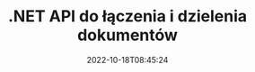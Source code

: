 ---
############################# Static ############################
layout: "product"
date: 2022-10-18T08:45:24
draft: false

product: "Merger"
product_tag: "merger"
platform: ".NET"
platform_tag: "net"

############################# Head ############################
head_title: "Interfejs API scalania dokumentów C# .NET | Połącz i podziel PDF Word Excel EPUB"
head_description: "Interfejs API scalania dokumentów C# .NET do łączenia, dzielenia, zamiany lub usuwania stron dokumentów z formatów PDF, Microsoft Word, Excel, prezentacji, Visio i obrazów."

############################# Header ############################
title: ".NET API do łączenia i dzielenia dokumentów"
description: "API do łączenia, dzielenia, zamiany, przycinania lub usuwania dokumentów, slajdów i diagramów w aplikacjach .NET."
button:
    enable: true

############################# SubMenu ############################
submenu:
    enable: true
    
    left:
        img_alt: "GroupDocs.Merger for .NET"
        image: "https://www.groupdocs.cloud/templates/groupdocs/images/product-logos/groupdocs-merger-net.png"
        product: "GroupDocs.Merger"
        platform: ".NET"

    middle:
        button:
            # button loop
            - link: "#overview"
              text: "Przegląd"

            # button loop
            - link: "#features"
              text: "Cechy"

            # button loop
            - link: "#support"
              text: "Wspierać się"

            # button loop
            - link: "https://products.groupdocs.app/merger"
              text: "Demo na żywo"

            # button loop
            - link: "https://purchase.groupdocs.com/pricing/merger/net"
              text: "cennik"

    right:
        link_download: "https://downloads.groupdocs.com/merger"
        link_learn: "https://docs.groupdocs.com/merger/net/"
        link_buy: "https://purchase.groupdocs.com"

############################# Overview ############################
overview:
    enable: true
    content: |
      GroupDocs.Merger for .NET pomaga w szybkim tworzeniu najwyższej klasy aplikacji biznesowych w C#, ASP.NET i innych technologiach .NET. Zaledwie kilka linijek kodu umożliwi aplikacjom .NET łączenie, dzielenie, zmianę kolejności, zamianę, przycinanie i usuwanie pojedynczej strony lub zbioru stron dokumentów, slajdów, obrazów lub diagramów. Wykonaj te operacje na zabezpieczonych plikach, ustawiając lub usuwając ochronę hasłem znanych i nieznanych formatów plików.  

      Używając GroupDocs.Merger dla .NET, możesz wykonać scalanie; dzielenie i inne powiązane operacje na pojedynczych dokumentach, jak i na partii dokumentów. Programowo łącz pliki we wszystkich popularnych formatach, takich jak Microsoft Word, Excel, PowerPoint, Visio, OpenDocument, PDF, XPS, TXT, CSV, eBook i formaty plików graficznych.
    tabs:
      enable: true
      
      ## TAB ONE ##
      tab_one:
        description: |
          Poniżej znajduje się omówienie GroupDocs.Merger dla platformy .NET:
      
        left:
          enable: true
          icon: "fab fa-html5"
          title: "Operacje na dokumentach"
          content: |
            * Zmień kolejność stron
            * Usuń lub usuń strony
            * Podziel lub przerwij dokument
            * Zamień lub przetasuj dowolne dwie strony
            * Przytnij jedną lub wiele stron
            * Dołącz do wielu dokumentów
        
        right:
          enable: true
          icon: "fab fa-html5"
          title: "Operacje bezpieczeństwa"
          content: |
            * Ustaw zabezpieczenia dokumentu
            * Sprawdź stan bezpieczeństwa dokumentu
            * Ustaw hasło dokumentu
            * Zaktualizuj hasło dokumentu
            * Usuń hasło dokumentu
      
      ## TAB TWO ##
      tab_two:
        description: |
          GroupDocs.Merger for .NET obsługuje scalanie następujących [formatów plików dokumentów](https://docs.groupdocs.com/merger/net/supported-document-formats/):

        left:
          enable: true
          table:
            # table loop
            - title: "Microsoft Office"
              content: |
                * **Słowo:** DOC, DOCX, DOCM, DOT, DOTX, DOTM, RTF, TXT
                * **Excel:** XLS, XLSX, XLSM, XLSB, XLTM, XLT, XLTM, XLTX, XLAM, SXC, arkusz kalkulacyjnyML
                * **PowerPoint:** PPT, PPTX, PPS, PPSX, PPSM, POT, POTM, POTX, PPTM
                * **OneNote:** JEDEN

        right:
          enable: true
          table:
            # table loop
            - title: "OpenDocument i inne formaty"
              content: |
                * **Formaty OpenDocument**: ODT, OTT, ODP, OTP, ODS
                * **Stały układ**: PDF, XPS
                * **Obrazy**: BMP, PNG, TIFF
                * **Sieć**: HTML, MHT, MHTML
                * **Tekst**: TXT, CSV, TSV
                * **Latex**: TEKST
                * **E-book**: EPUB

      ## TAB THREE ##
      tab_three:
        description: |
          GroupDocs.Merger for .NET obsługuje następujące systemy operacyjne, frameworki i menedżery pakietów:
        
        left:
          enable: true
          table:
            # table loop
            - icon: "fab fa-windows"
              title: "System operacyjny"
              content: |
                * Pulpit systemu Windows
                * Serwer Windows
                * Windows Azure
                * Linux

            # table loop
            - icon: "fas fa-code"
              title: "Obsługiwane frameworki"
              content: |
                * .NET Framework 2.0 lub więcej
                * Mono Framework 1.2 lub nowszy
                * .NET Standard 2.0
                * .NET Core 2.0

        right:
          enable: true
          table:
            # table loop
            - icon: "fas fa-box"
              title: "Menedżer pakietów"
              content: |
                * NuGet

            # table loop
            - icon: "fas fa-tools"
              title: "Środowiska programistyczne"
              content: |
                * Microsoft Visual Studio
                * Xamarin. Android
                * Xamarin.IOS
                * Xamarin. Mac
                * Monorozwijanie

############################# Features ############################
features:
    enable: true
    title: "GroupDocs.Merger dla funkcji .NET"

    feature:
      # feature loop
      - icon: "fas fa-copy"
        content: "Łącz i łącz wiele stron, slajdów i diagramów w jeden dokument"
       
      # feature loop
      - icon: "fas fa-eye"
        content: "Dziel i dziel duże dokumenty na wiele mniejszych plików"

      # feature loop
      - icon: "fas fa-bolt"
        content: "Zmieniaj kolejność, mieszaj i reorganizuj strony, slajdy lub diagramy"
      
      # feature loop
      - icon: "fas fa-file-powerpoint"
        content: "Zamień i wymieniaj między sobą dwie strony, slajdy lub diagramy w dokumencie"

      # feature loop
      - icon: "fas fa-code"
        content: "Przytnij dokument, usuwając określone strony, slajdy lub diagramy"

      # feature loop
      - icon: "fas fa-cloud"
        content: "Usuń pojedyncze lub zbiór stron, slajdów lub diagramów"

      # feature loop
      - icon: "fas fa-remove-format"
        content: "Łącz dużą liczbę dokumentów w partiach"

      # feature loop
      - icon: "fas fa-comment-slash"
        content: "Sprawdź programowo, czy dokument jest zabezpieczony hasłem"

      # feature loop
      - icon: "fas fa-location-arrow"
        content: "Ustaw, zresetuj i usuń hasło w znanych i nieznanych formatach dokumentów"

      # feature loop
      - icon: "fas fa-border-all"
        content: "Pobierz listę obsługiwanych formatów plików – Split and Join Text (ERR) Log File Format"

      # feature loop
      - icon: "fas fa-wrench"
        content: "Obracaj strony i zmieniaj orientację strony w znanych i nieznanych formatach"

      # feature loop
      - icon: "fas fa-columns"
        content: "Połącz wiele plików w różnych formatach do DOC, DOCX i XPS"

      # feature loop
      - icon: "fas fa-file-word"
        content: "Dzielenie dużych plików tekstowych według numerów wierszy"

      # feature loop
      - icon: "fas fa-envelope"
        content: "Uzyskaj reprezentacje obrazów stron dokumentów i formatów rodziny diagramów"

      # feature loop
      - icon: "fas fa-print"
        content: "Połącz obrazy z kolorem tła dla pustej czarnej przestrzeni obrazu"

      # feature loop
      - icon: "fas fa-file-archive"
        content: "Połącz różne typy dokumentów (DOC, XLS, PPT itp.) w jeden plik PDF"

      # feature loop
      - icon: "fas fa-lock"
        content: "Łatwo importuj obiekty OLE do programów Microsoft Word, Excel, prezentacji i typów plików OpenDocument"

      # feature loop
      - icon: "fas fa-file-code"
        content: "Dodaj inne dokumenty do strony diagramu za pomocą obiektów OLE"

    more_feature:
      # more_feature_loop
      - title: "Usuń żądane strony z dokumentów"
        content: |
          GroupDocs.Merger for .NET API pomaga usuwać niechciane strony z dokumentu.
      
      # more_feature_loop
      - title: "Zastosuj transformację do renderowanego wyniku"
        content: "W renderowanym dokumencie wyjściowym można wykonywać różne przekształcenia przy użyciu GroupDocs.Merger for .NET API. Te opcje transformacji zapewniają kontrolę nad sposobem prezentowania renderowanych danych wyjściowych do wyświetlania. Dostępne przekształcenia to opcja obracania strony, opcja zmiany kolejności stron i stosowanie tekstowego znaku wodnego."

      # more_feature_loop
      - title: "Sprawdź hasło nieznanego formatu dokumentu"
        content: "GroupDocs.Merger for .NET API umożliwia sprawdzenie hasła dokumentu, którego format nie jest znany."

############################# Support ############################
support:
    enable: true

############################# Solutions ############################
solutions:
    enable: true
    title: "GroupDocs.Merger oferuje interfejsy API scalania dokumentów dla innych popularnych środowisk programistycznych"

    solution:
        # solution loop
        - img_alt: "GroupDocs.Merger for Java"
          image: "https://www.groupdocs.cloud/templates/groupdocs/images/product-logos/groupdocs-merger-java.png"
          product: "GroupDocs.Merger"
          platform: "Java"
          link: "/merger/java/"

############################# Back to top ###############################
back_to_top:
  enable: true
---